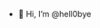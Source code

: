 - 👋 Hi, I’m @hell0bye

<!---
hell0bye/hell0bye is a ✨ special ✨ repository because its `README.md` (this file) appears on your GitHub profile.
You can click the Preview link to take a look at your changes.
--->
